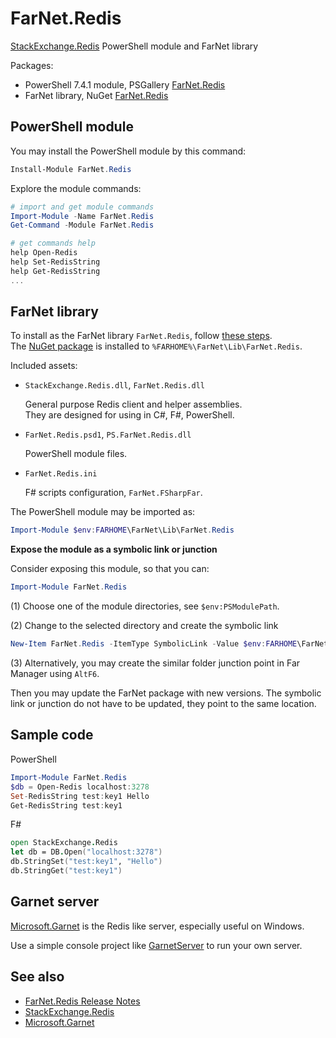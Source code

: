 [NuGet]: https://www.nuget.org/packages/FarNet.Redis
[GitHub]: https://github.com/nightroman/FarNet.Redis
[Microsoft.Garnet]: https://microsoft.github.io/garnet
[StackExchange.Redis]: https://github.com/StackExchange/StackExchange.Redis
[GarnetServer]: https://github.com/nightroman/FarNet.Redis/tree/main/src/GarnetServer

# FarNet.Redis

[StackExchange.Redis] PowerShell module and FarNet library

Packages:
- PowerShell 7.4.1 module, PSGallery [FarNet.Redis](https://www.powershellgallery.com/packages/FarNet.Redis)
- FarNet library, NuGet [FarNet.Redis](https://www.nuget.org/packages/FarNet.Redis)

## PowerShell module

You may install the PowerShell module by this command:

```powershell
Install-Module FarNet.Redis
```

Explore the module commands:


```powershell
# import and get module commands
Import-Module -Name FarNet.Redis
Get-Command -Module FarNet.Redis

# get commands help
help Open-Redis
help Set-RedisString
help Get-RedisString
...
```

## FarNet library

To install as the FarNet library `FarNet.Redis`, follow [these steps](https://github.com/nightroman/FarNet#readme).\
The [NuGet package](https://www.nuget.org/packages/FarNet.Redis) is installed to `%FARHOME%\FarNet\Lib\FarNet.Redis`.

Included assets:

- `StackExchange.Redis.dll`, `FarNet.Redis.dll`

    General purpose Redis client and helper assemblies.\
    They are designed for using in C#, F#, PowerShell.

- `FarNet.Redis.psd1`, `PS.FarNet.Redis.dll`

    PowerShell module files.

- `FarNet.Redis.ini`

    F# scripts configuration, `FarNet.FSharpFar`.

The PowerShell module may be imported as:

```powershell
Import-Module $env:FARHOME\FarNet\Lib\FarNet.Redis
```

**Expose the module as a symbolic link or junction**

Consider exposing this module, so that you can:

```powershell
Import-Module FarNet.Redis
```

(1) Choose one of the module directories, see `$env:PSModulePath`.

(2) Change to the selected directory and create the symbolic link

```powershell
New-Item FarNet.Redis -ItemType SymbolicLink -Value $env:FARHOME\FarNet\Lib\FarNet.Redis
```

(3) Alternatively, you may create the similar folder junction point in Far
Manager using `AltF6`.

Then you may update the FarNet package with new versions. The symbolic link or
junction do not have to be updated, they point to the same location.

## Sample code

PowerShell

```powershell
Import-Module FarNet.Redis
$db = Open-Redis localhost:3278
Set-RedisString test:key1 Hello
Get-RedisString test:key1
```

F#

```fsharp
open StackExchange.Redis
let db = DB.Open("localhost:3278")
db.StringSet("test:key1", "Hello")
db.StringGet("test:key1")
```

## Garnet server

[Microsoft.Garnet] is the Redis like server, especially useful on Windows.

Use a simple console project like [GarnetServer] to run your own server.

## See also

- [FarNet.Redis Release Notes](https://github.com/nightroman/FarNet.Redis/blob/main/Release-Notes.md)
- [StackExchange.Redis]
- [Microsoft.Garnet]

